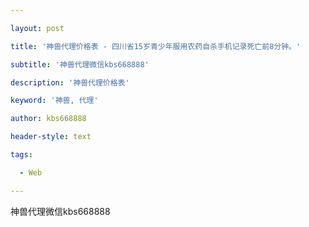---
layout: post
title: '神兽代理价格表 - 四川省15岁青少年服用农药自杀手机记录死亡前8分钟。'
subtitle: '神兽代理微信kbs668888'
description: '神兽代理价格表'
keyword: '神兽, 代理'
author: kbs668888
header-style: text
tags:
  - Web
---
神兽代理微信kbs668888

